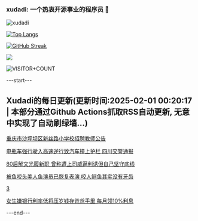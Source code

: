 ### xudadi: 一个热衷开源事业的程序员 👋

![xudadi](https://github-readme-stats-git-masterorgs-github-readme-stats-team.vercel.app/api?username=xudadi)

[![Top Langs](https://github-readme-stats.vercel.app/api/top-langs/?username=xudadi)](https://github.com/anuraghazra/github-readme-stats)

[![GitHub Streak](https://streak-stats.demolab.com?user=xudadi&locale=zh_Hans)](https://git.io/streak-stats)

![](https://raw.githubusercontent.com/xudadi/xudadi/main/assets/github-contribution-grid-snake.svg)

![VISITOR+COUNT](https://komarev.com/ghpvc/?username=xudadi&label=VISITOR+COUNT)


---start---

## Xudadi的每日更新(更新时间:2025-02-01 00:20:17 | 本部分通过Github Actions抓取RSS自动更新, 无意中实现了自动刷绿墙...)

[重庆市沙坪坝区新丝路小学校招聘教师公告](https://www.gongkaoleida.com/article/2277560)

[电瓶车强行驶入高速逆行致汽车撞上护栏 四川交警通报](https://m.163.com/news/article/JN81U6MP0001899O.html)

[80后解文光履新职 曾称遭上司威逼利诱但自己坚守底线](https://m.163.com/news/article/JN68D3A80530JPVV.html)

[被鱼咬头美人鱼演员已恢复表演 咬人鲟鱼其实没有牙齿](https://m.163.com/news/article/JN7LSCH30512DU6N.html)

[3](https://m.163.com/touch/news/sub/domestic)

[女生嫌银行利率低将压岁钱存爸爸手里 每月领10%利息](https://m.163.com/news/article/JN60DFOA051492LM.html)

---end---
